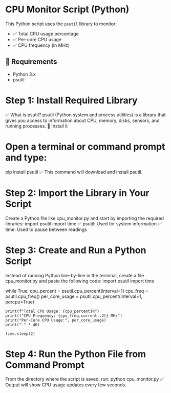 # CPU Monitor Script (Python)

This Python script uses the `psutil` library to monitor:

- ✅ Total CPU usage percentage
- ✅ Per-core CPU usage
- ✅ CPU frequency (in MHz)

## 🔧 Requirements

- Python 3.x
- psutil

# Step 1: Install Required Library
✅ What is psutil?
psutil (Python system and process utilities) is a library that gives you access to information about CPU, memory, disks, sensors, and running processes.
🔧 Install it
# Open a terminal or command prompt and type:
pip install psutil
✅ This command will download and install psutil.
# Step 2: Import the Library in Your Script
Create a Python file like cpu_monitor.py and start by importing the required libraries:
import psutil
import time
✅ psutil: Used for system information
✅ time: Used to pause between readings
# Step 3: Create and Run a Python Script
Instead of running Python line-by-line in the terminal, create a file cpu_monitor.py and paste the following code:
import psutil
import time

while True:
    cpu_percent = psutil.cpu_percent(interval=1)
    cpu_freq = psutil.cpu_freq()
    per_core_usage = psutil.cpu_percent(interval=1, percpu=True)

    print(f"Total CPU Usage: {cpu_percent}%")
    print(f"CPU Frequency: {cpu_freq.current:.2f} MHz")
    print("Per-Core CPU Usage:", per_core_usage)
    print("-" * 40)

    time.sleep(2)
# Step 4: Run the Python File from Command Prompt
From the directory where the script is saved, run: python cpu_monitor.py
✅ Output will show CPU usage updates every few seconds.



